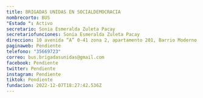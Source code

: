 ```yaml
---
title: BRIGADAS UNIDAS EN SOCIALDEMOCRACIA
nombrecorto: BUS
"Estado ": Activo
secretario: Sonia Esmeralda Zuleta Pacay
secretariofunciones: Sonia Esmeralda Zuleta Pacay
direccion: 10 avenida “A” 0-41 zona 2, apartamento 201, Barrio Moderno ciudad de Guatemala
paginaweb: Pendiente
telefono: "35669723"
correo: bus.brigadasunidas@gmail.com
facebook: Pendiente
twitter: Pendiente
instagram: Pendiente
tiktok: Pendiente
fundacion: 2022-12-07T18:27:42.536Z
---
```

